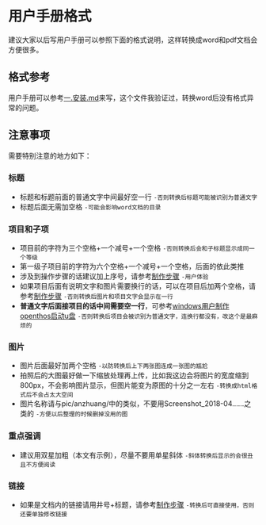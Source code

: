 # 用户手册格式
建议大家以后写用户手册可以参照下面的格式说明，这样转换成word和pdf文档会方便很多。

## 格式参考
用户手册可以参考[一.安装.md](https://github.com/openthos/userguide-analysis/blob/master/%E4%B8%80.%E5%AE%89%E8%A3%85.md)来写，这个文件我验证过，转换word后没有格式异常的问题。

## 注意事项
需要特别注意的地方如下：
   
### 标题
   - 标题和标题前面的普通文字中间最好空一行 `-否则转换后标题可能被识别为普通文字`
   - 标题后面无需加空格 `-可能会影响word文档的目录`

### 项目和子项
   - 项目前的字符为三个空格+一个减号+一个空格 `-否则转换后会和子标题显示成同一个等级`
   - 第一级子项目前的字符为六个空格+一个减号+一个空格，后面的依此类推
   - 涉及到操作步骤的话建议加上序号，请参考[制作步骤](https://github.com/openthos/userguide-analysis/blob/master/%E4%B8%80.%E5%AE%89%E8%A3%85.md#%E5%88%B6%E4%BD%9C%E6%AD%A5%E9%AA%A4) `-用户体验`
   - 如果项目后面有说明文字和图片需要换行的话，可以在项目后加两个空格，请参考[制作步骤](https://github.com/openthos/userguide-analysis/blob/master/%E4%B8%80.%E5%AE%89%E8%A3%85.md#%E5%88%B6%E4%BD%9C%E6%AD%A5%E9%AA%A4) `-否则转换后图片和项目文字会显示在一行`
   - **普通文字后面接项目的话中间需要空一行**，可参考[windows用户制作openthos启动u盘](https://github.com/openthos/userguide-analysis/blob/master/%E4%B8%80.%E5%AE%89%E8%A3%85.md#windows%E7%94%A8%E6%88%B7%E5%88%B6%E4%BD%9Copenthos%E5%90%AF%E5%8A%A8u%E7%9B%98) `-否则转换后项目会被识别为普通文字，连换行都没有，改这个是最麻烦的`
   
### 图片
   - 图片后面最好加两个空格 `-以防转换后上下两张图连成一张图的尴尬`
   - 拍照后的大图最好做一下缩放处理再上传，比如我这边会将图片的宽度缩到800px，不会影响图片显示，但图片能变为原图的十分之一左右 `-转换成html格式后不会占太大空间`
   - 图片名称请与pic/anzhuang/中的类似，不要用Screenshot_2018-04……之类的 `-方便以后整理的时候删掉没用的图`
   
### 重点强调
   - 建议用双星加粗（本文有示例），尽量不要用单星斜体 `-斜体转换后显示的会很丑且不方便阅读`
   
### 链接
   - 如果是文档内的链接请用井号+标题，请参考[制作步骤](https://github.com/openthos/userguide-analysis/blob/master/%E4%B8%80.%E5%AE%89%E8%A3%85.md#%E5%88%B6%E4%BD%9C%E6%AD%A5%E9%AA%A4) `-转换后可直接使用，否则还要单独修改链接`

